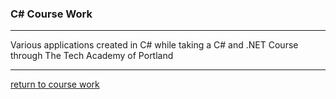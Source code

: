 ### C# Course Work
***
Various applications created in C# while taking a C# and .NET Course through The Tech Academy of Portland
***
[return to course work](https://github.com/joshlaplante/TTA-Course-Work)
